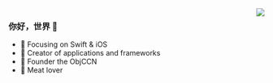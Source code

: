 <img align="right" src="https://github-readme-stats.vercel.app/api?username=ccdalao&bg_color=ffffff" />

### 你好，世界 👋

- :orange_book: Focusing on Swift & iOS
- :hammer: Creator of applications and frameworks
- :ram: Founder the ObjCCN
- :meat_on_bone: Meat lover
